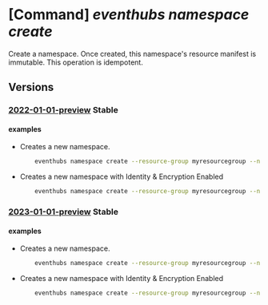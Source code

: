 # [Command] _eventhubs namespace create_

Create a namespace. Once created, this namespace's resource manifest is immutable. This operation is idempotent.

## Versions

### [2022-01-01-preview](/Resources/mgmt-plane/L3N1YnNjcmlwdGlvbnMve30vcmVzb3VyY2Vncm91cHMve30vcHJvdmlkZXJzL21pY3Jvc29mdC5ldmVudGh1Yi9uYW1lc3BhY2VzL3t9/2022-01-01-preview.xml) **Stable**

<!-- mgmt-plane /subscriptions/{}/resourcegroups/{}/providers/microsoft.eventhub/namespaces/{} 2022-01-01-preview -->

#### examples

- Creates a new namespace.
    ```bash
        eventhubs namespace create --resource-group myresourcegroup --name mynamespace --location westus --tags tag1=value1 tag2=value2 --sku Standard --enable-auto-inflate
    ```

- Creates a new namespace with Identity & Encryption Enabled
    ```bash
        eventhubs namespace create --resource-group myresourcegroup --name mynamespace --location westus --sku Premium --mi-user-assigned /subscriptions/{subscriptionId}/resourceGroups/{resourcegroup}/providers/Microsoft.ManagedIdentity/userAssignedIdentities/MSIName --encryption-config key-name=key1 key-vault-uri=https://mykeyvault.vault.azure.net/ user-assigned-identity=/subscriptions/{subscriptionId}}/resourceGroups/{resourcegroup}/providers/Microsoft.ManagedIdentity/userAssignedIdentities/MSIName --encryption-config key-name=key1 key-vault-uri=https://mykeyvault.vault.azure.net/ user-assigned-identity=/subscriptions/{subscriptionId}}/resourceGroups/{resourcegroup}/providers/Microsoft.ManagedIdentity/userAssignedIdentities/MSIName
    ```

### [2023-01-01-preview](/Resources/mgmt-plane/L3N1YnNjcmlwdGlvbnMve30vcmVzb3VyY2Vncm91cHMve30vcHJvdmlkZXJzL21pY3Jvc29mdC5ldmVudGh1Yi9uYW1lc3BhY2VzL3t9/2023-01-01-preview.xml) **Stable**

<!-- mgmt-plane /subscriptions/{}/resourcegroups/{}/providers/microsoft.eventhub/namespaces/{} 2023-01-01-preview -->

#### examples

- Creates a new namespace.
    ```bash
        eventhubs namespace create --resource-group myresourcegroup --name mynamespace --location westus --tags tag1=value1 tag2=value2 --sku Standard --enable-auto-inflate
    ```

- Creates a new namespace with Identity & Encryption Enabled
    ```bash
        eventhubs namespace create --resource-group myresourcegroup --name mynamespace --location westus --sku Premium --mi-user-assigned /subscriptions/{subscriptionId}/resourceGroups/{resourcegroup}/providers/Microsoft.ManagedIdentity/userAssignedIdentities/MSIName --encryption-config key-name=key1 key-vault-uri=https://mykeyvault.vault.azure.net/ user-assigned-identity=/subscriptions/{subscriptionId}}/resourceGroups/{resourcegroup}/providers/Microsoft.ManagedIdentity/userAssignedIdentities/MSIName --encryption-config key-name=key1 key-vault-uri=https://mykeyvault.vault.azure.net/ user-assigned-identity=/subscriptions/{subscriptionId}}/resourceGroups/{resourcegroup}/providers/Microsoft.ManagedIdentity/userAssignedIdentities/MSIName
    ```
